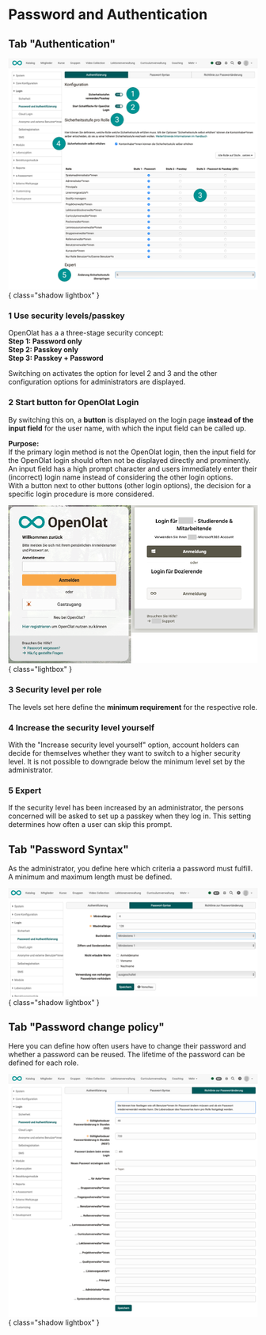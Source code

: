 # Password and Authentication

## Tab "Authentication"

![login_password_and_authentication_auth_v2_de.png](assets/login_password_and_authentication_auth_v2_de.png){ class="shadow lightbox" }

<h3>1 Use security levels/passkey</h3>

OpenOlat has a a three-stage security concept:<br>
**Step 1: Password only**<br>
**Step 2: Passkey only**<br>
**Step 3: Passkey + Password**<br>

Switching on activates the option for level 2 and 3 and the other configuration options for administrators are displayed.

<h3>2 Start button for OpenOlat Login</h3>

By switching this on, a **button** is displayed on the login page **instead of the input field** for the user name, with which the input field can be called up.

**Purpose:**<br>
If the primary login method is not the OpenOlat login, then the input field for the OpenOlat login should often not be displayed directly and prominently. An input field has a high prompt character and users immediately enter their (incorrect) login name instead of considering the other login options.<br>
With a button next to other buttons (other login options), the decision for a specific login procedure is more considered.

![login_password_and_authentication_login_v1_de.png](assets/login_password_and_authentication_login_v1_de.png){ class="lightbox" }

<h3>3 Security level per role</h3>

The levels set here define the **minimum requirement** for the respective role. 

<h3>4 Increase the security level yourself</h3>

With the "Increase security level yourself" option, account holders can decide for themselves whether they want to switch to a higher security level. It is not possible to downgrade below the minimum level set by the administrator.

<h3>5 Expert</h3>

If the security level has been increased by an administrator, the persons concerned will be asked to set up a passkey when they log in. This setting determines how often a user can skip this prompt.

## Tab "Password Syntax"

As the administrator, you define here which criteria a password must fulfill.
A minimum and maximum length must be defined.

![login_password_and_authentication_syntax_v2_de.png](assets/login_password_and_authentication_syntax_v2_de.png){ class="shadow lightbox" }

## Tab "Password change policy"

Here you can define how often users have to change their password and whether a password can be reused. The lifetime of the password can be defined for each role.

![login_password_and_authentication_pw_change_policies_v2_de.png](assets/login_password_and_authentication_pw_change_policies_v2_de.png){ class="shadow lightbox" }


